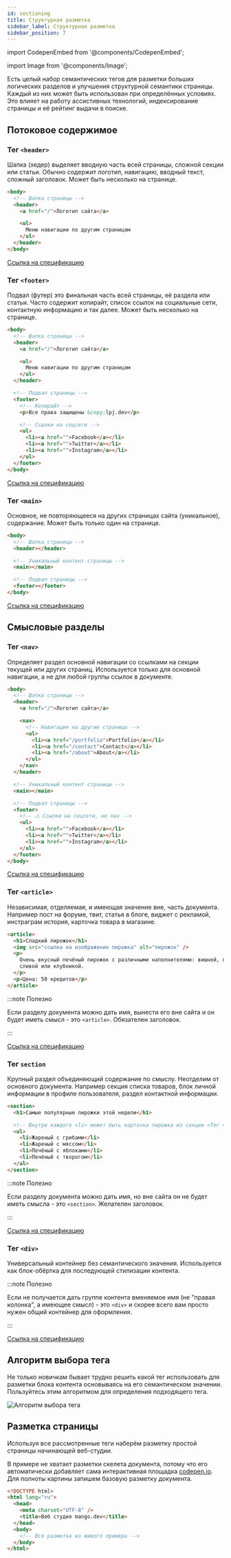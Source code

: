 ```yaml
---
id: sectioning
title: Структурная разметка
sidebar_label: Структурная разметка
sidebar_position: 7
---
```


import CodepenEmbed from '@components/CodepenEmbed';

import Image from '@components/Image';

Есть целый набор семантических тегов для разметки больших логических разделов и
улучшения структурной семантики страницы. Каждый из них может быть использован
при определённых условиях. Это влияет на работу ассистивных технологий,
индексирование страницы и её рейтинг выдачи в поиске.

## Потоковое содержимое

### Тег `<header>`

Шапка (хедер) выделяет вводную часть всей страницы, сложной секции или статьи.
Обычно содержит логотип, навигацию, вводный текст, сложный заголовок. Может быть
несколько на странице.

```html
<body>
  <!-- Шапка страницы -->
  <header>
    <a href="/">Логотип сайта</a>

    <ul>
      Меню навигации по другим страницам
    </ul>
  </header>
</body>
```

[Ссылка на спецификацию](https://html.spec.whatwg.org/multipage/sections.html#the-header-element)

### Тег `<footer>`

Подвал (футер) это финальная часть всей страницы, её раздела или статьи. Часто
содержит копирайт, список ссылок на социальные сети, контактную информацию и так
далее. Может быть несколько на странице.

```html
<body>
  <!-- Шапка страницы -->
  <header>
    <a href="/">Логотип сайта</a>

    <ul>
      Меню навигации по другим страницам
    </ul>
  </header>

  <!-- Подвал страницы -->
  <footer>
    <!-- Копирайт -->
    <p>Все права защищены &copy;lpj.dev</p>

    <!-- Ссылки на соцсети -->
    <ul>
      <li><a href="">Facebook</a></li>
      <li><a href="">Twitter</a></li>
      <li><a href="">Instagram</a></li>
    </ul>
  </footer>
</body>
```

[Ссылка на спецификацию](https://html.spec.whatwg.org/multipage/sections.html#the-footer-element)

### Тег `<main>`

Основное, не повторяющееся на других страницах сайта (уникальное), содержание.
Может быть только один на странице.

```html
<body>
  <!-- Шапка страницы -->
  <header></header>

  <!-- Уникальный контент страницы -->
  <main></main>

  <!-- Подвал страницы -->
  <footer></footer>
</body>
```

[Ссылка на спецификацию](https://html.spec.whatwg.org/multipage/grouping-content.html#the-main-element)

## Смысловые разделы

### Тег `<nav>`

Определяет раздел основной навигации со ссылками на секции текущей или других
страниц. Используется только для основной навигации, а не для любой группы
ссылок в документе.

```html
<body>
  <!-- Шапка страницы -->
  <header>
    <a href="/">Логотип сайта</a>

    <nav>
      <!-- Навигация на другие страницы -->
      <ul>
        <li><a href="/portfolio">Portfolio</a></li>
        <li><a href="/contact">Contact</a></li>
        <li><a href="/about">About</a></li>
      </ul>
    </nav>
  </header>

  <!-- Уникальный контент страницы -->
  <main></main>

  <!-- Подвал страницы -->
  <footer>
    <!-- ⚠️ Ссылки на соцсети, не nav -->
    <ul>
      <li><a href="">Facebook</a></li>
      <li><a href="">Twitter</a></li>
      <li><a href="">Instagram</a></li>
    </ul>
  </footer>
</body>
```

[Ссылка на спецификацию](https://html.spec.whatwg.org/multipage/sections.html#the-nav-element)

### Тег `<article>`

Независимая, отделяемая, и имеющая значение вне, часть документа. Например пост
на форуме, твит, статья в блоге, виджет с рекламой, инстраграм история, карточка
товара в магазине.

```html
<article>
  <h1>Сладкий пирожок</h1>
  <img src="ссылка на изображение пирожка" alt="пирожок" />
  <p>
    Очень вкусный печёный пирожок с различными наполнителями: вишней, персиком
    сливой или клубникой.
  </p>
  <p>Цена: 50 кредитов</p>
</article>
```

:::note Полезно

Если разделу документа можно дать имя, вынести его вне сайта и он будет иметь
смысл - это `<article>`. Обязателен заголовок.

:::

[Ссылка на спецификацию](https://html.spec.whatwg.org/multipage/sections.html#the-article-element)

### Тег `section`

Крупный раздел объединяющий содержание по смыслу. Неотделим от основного
документа. Например секция списка товаров, блок личной информации в профиле
пользователя, раздел контактной информации.

```html
<section>
  <h1>Самые популярные пирожки этой недели</h1>

  <!-- Внутри каждого <li> может быть карточка пирожка из секции «Тег <article>» -->
  <ul>
    <li>Жареный с грибами</li>
    <li>Жареный с мяссом</li>
    <li>Печёный с яблоками</li>
    <li>Печёный с творогом</li>
  </ul>
</section>
```

:::note Полезно

Если разделу документа можно дать имя, но вне сайта он не будет иметь смысла -
это `<section>`. Желателен заголовок.

:::

[Ссылка на спецификацию](https://html.spec.whatwg.org/multipage/sections.html#the-section-element)

### Тег `<div>`

Универсальный контейнер без семантического значения. Используется как
блок-обёртка для последующей стилизации контента.

:::note Полезно

Если не получается дать группе контента вменяемое имя (не "правая колонка", а
имеющее смысл) - это `<div>` и скорее всего вам просто нужен общий контейнер для
оформления.

:::

[Ссылка на спецификацию](https://html.spec.whatwg.org/multipage/grouping-content.html#the-div-element)

## Алгоритм выбора тега

Не только новичкам бывает трудно решить какой тег использовать для разметки
блока контента основываясь на его семантическом значении. Пользуйтесь этим
алгоритмом для определения подходящего тега.

<Image alt="Алгоритм выбора тега" src="img/html-css/algorithm.png" fullWidth />

## Разметка страницы

Используя все рассмотренные теги наберём разметку простой страницы начинающей
веб-студии.

<CodepenEmbed title="lesson-01-sectioning-example" src="https://codepen.io/goit-academy/embed/ExPmoKE?height=265&theme-id=default&default-tab=html,result" />

В примере не хватает разметки скелета документа, потому что его автоматически
добавляет сама интерактивная площадка [codepen.io](https://codepen.io/). Для
полноты картины запишем базовую разметку документа.

```html
<!DOCTYPE html>
<html lang="ru">
  <head>
    <meta charset="UTF-8" />
    <title>Веб студия mango.dev</title>
  </head>
  <body>
    <!-- Вся разметка из живого примера -->
  </body>
</html>
```
